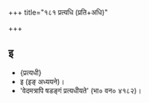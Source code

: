 +++
title="१८१ प्रत्यधि (प्रति+अधि)"

+++

## इ
- {प्रत्यधी}
- इ (इङ् अध्ययने)।
- 'वेदमत्रापि षडङ्गं प्रत्यधीयते' (भा० वन० ४१८२)।
